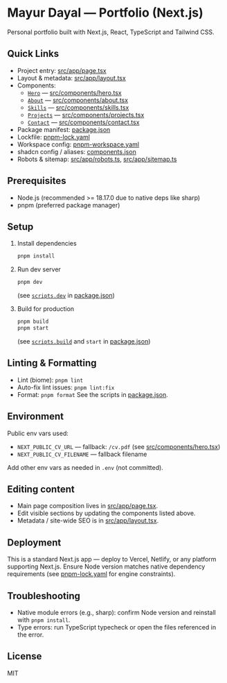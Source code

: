 # Mayur Dayal — Portfolio (Next.js)

Personal portfolio built with Next.js, React, TypeScript and Tailwind CSS.

## Quick Links

- Project entry: [src/app/page.tsx](src/app/page.tsx)
- Layout & metadata: [src/app/layout.tsx](src/app/layout.tsx)
- Components:
  - [`Hero`](src/components/hero.tsx) — [src/components/hero.tsx](src/components/hero.tsx)
  - [`About`](src/components/about.tsx) — [src/components/about.tsx](src/components/about.tsx)
  - [`Skills`](src/components/skills.tsx) — [src/components/skills.tsx](src/components/skills.tsx)
  - [`Projects`](src/components/projects.tsx) — [src/components/projects.tsx](src/components/projects.tsx)
  - [`Contact`](src/components/contact.tsx) — [src/components/contact.tsx](src/components/contact.tsx)
- Package manifest: [package.json](package.json)
- Lockfile: [pnpm-lock.yaml](pnpm-lock.yaml)
- Workspace config: [pnpm-workspace.yaml](pnpm-workspace.yaml)
- shadcn config / aliases: [components.json](components.json)
- Robots & sitemap: [src/app/robots.ts](src/app/robots.ts), [src/app/sitemap.ts](src/app/sitemap.ts)

## Prerequisites

- Node.js (recommended >= 18.17.0 due to native deps like sharp)
- pnpm (preferred package manager)

## Setup

1. Install dependencies

   ```sh
   pnpm install
   ```

2. Run dev server

   ```sh
   pnpm dev
   ```

   (see [`scripts.dev`](package.json) in [package.json](package.json))

3. Build for production
   ```sh
   pnpm build
   pnpm start
   ```
   (see [`scripts.build`](package.json) and `start` in [package.json](package.json))

## Linting & Formatting

- Lint (biome): `pnpm lint`
- Auto-fix lint issues: `pnpm lint:fix`
- Format: `pnpm format`
  See the scripts in [package.json](package.json).

## Environment

Public env vars used:

- `NEXT_PUBLIC_CV_URL` — fallback: `/cv.pdf` (see [src/components/hero.tsx](src/components/hero.tsx))
- `NEXT_PUBLIC_CV_FILENAME` — fallback filename

Add other env vars as needed in `.env` (not committed).

## Editing content

- Main page composition lives in [src/app/page.tsx](src/app/page.tsx).
- Edit visible sections by updating the components listed above.
- Metadata / site-wide SEO is in [src/app/layout.tsx](src/app/layout.tsx).

## Deployment

This is a standard Next.js app — deploy to Vercel, Netlify, or any platform supporting Next.js.
Ensure Node version matches native dependency requirements (see [pnpm-lock.yaml](pnpm-lock.yaml) for engine constraints).

## Troubleshooting

- Native module errors (e.g., sharp): confirm Node version and reinstall with `pnpm install`.
- Type errors: run TypeScript typecheck or open the files referenced in the error.

## License

MIT
